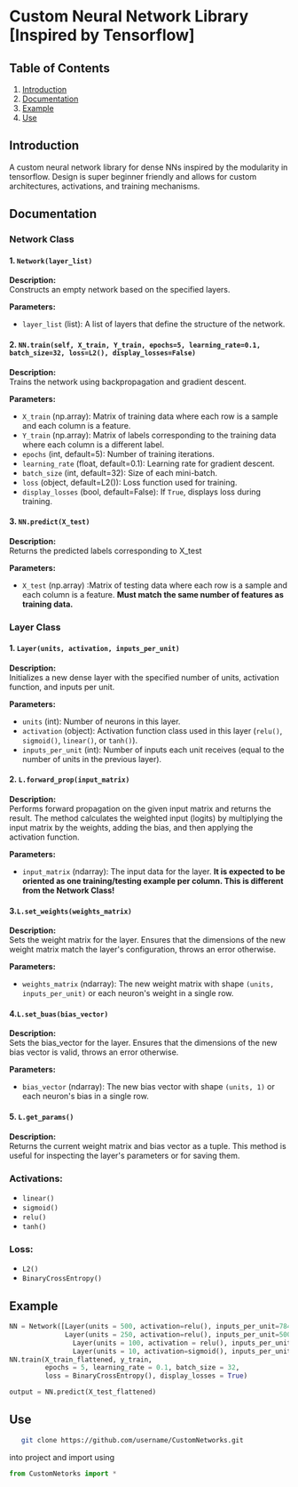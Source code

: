 # Custom Neural Network Library [Inspired by Tensorflow]

## Table of Contents
1. [Introduction](#introduction)
2. [Documentation](#documentation)
3. [Example](#example)
4. [Use](#use)



## Introduction
A custom neural network library for dense NNs inspired by the modularity in tensorflow. Design is super beginner friendly and allows for custom architectures, activations, and training mechanisms.

## Documentation

### Network Class

#### 1. `Network(layer_list)`
**Description:**  
Constructs an empty network based on the specified layers.

**Parameters:**
- `layer_list` (list): A list of layers that define the structure of the network.

#### 2. `NN.train(self, X_train, Y_train, epochs=5, learning_rate=0.1, batch_size=32, loss=L2(), display_losses=False)`
**Description:**  
Trains the network using backpropagation and gradient descent.

**Parameters:**
- `X_train` (np.array): Matrix of training data where each row is a sample and each column is a feature.
- `Y_train` (np.array):  Matrix of labels corresponding to the training data where each column is a different label.
- `epochs` (int, default=5): Number of training iterations.
- `learning_rate` (float, default=0.1): Learning rate for gradient descent.
- `batch_size` (int, default=32): Size of each mini-batch.
- `loss` (object, default=L2()): Loss function used for training.
- `display_losses` (bool, default=False): If `True`, displays loss during training.

#### 3. `NN.predict(X_test)`
**Description:**  
Returns the predicted labels corresponding to X_test

**Parameters:**
- `X_test` (np.array) :Matrix of testing data where each row is a sample and each column is a feature. **Must match the same number of features as training data.**

### Layer Class

#### 1. `Layer(units, activation, inputs_per_unit)`
**Description:**  
Initializes a new dense layer with the specified number of units, activation function, and inputs per unit.

**Parameters:**
- `units` (int): Number of neurons in this layer.
- `activation` (object): Activation function class used in this layer (`relu()`, `sigmoid()`, `linear()`, or `tanh()`).
- `inputs_per_unit` (int): Number of inputs each unit receives (equal to the number of units in the previous layer).

#### 2. `L.forward_prop(input_matrix)`
**Description:**  
Performs forward propagation on the given input matrix and returns the result. The method calculates the weighted input (logits) by multiplying the input matrix by the weights, adding the bias, and then applying the activation function.

**Parameters:**
- `input_matrix` (ndarray): The input data for the layer. **It is expected to be oriented as one training/testing example per column. This is different from the Network Class!**

#### 3.`L.set_weights(weights_matrix)`
**Description:**  
Sets the weight matrix for the layer. Ensures that the dimensions of the new weight matrix match the layer's configuration, throws an error otherwise.

**Parameters:**
- `weights_matrix` (ndarray): The new weight matrix with shape `(units, inputs_per_unit)` or each neuron's weight in a single row.

#### 4.`L.set_buas(bias_vector)`
**Description:**  
Sets the bias_vector for the layer. Ensures that the dimensions of the new bias vector is valid, throws an error otherwise.

**Parameters:**
- `bias_vector` (ndarray): The new bias vector with shape `(units, 1)` or each neuron's bias in a single row.

#### 5. `L.get_params()`
**Description:**  
Returns the current weight matrix and bias vector as a tuple. This method is useful for inspecting the layer's parameters or for saving them.

### Activations:
- `linear()`
- `sigmoid()`
- `relu()`
- `tanh()`

### Loss:
- `L2()`
- `BinaryCrossEntropy()`

## Example
```python
NN = Network([Layer(units = 500, activation=relu(), inputs_per_unit=784),
              Layer(units = 250, activation=relu(), inputs_per_unit=500),
                Layer(units = 100, activation = relu(), inputs_per_unit = 250), 
                Layer(units = 10, activation=sigmoid(), inputs_per_unit=100)])
NN.train(X_train_flattened, y_train, 
         epochs = 5, learning_rate = 0.1, batch_size = 32, 
         loss = BinaryCrossEntropy(), display_losses = True)

output = NN.predict(X_test_flattened)

```

## Use
```bash
   git clone https://github.com/username/CustomNetworks.git

```
 into project and import using
  ```python
  from CustomNetorks import *
  ```
